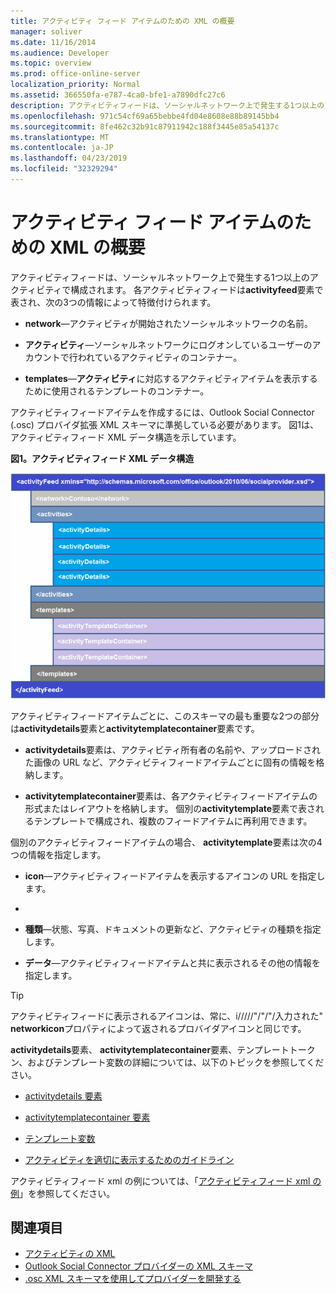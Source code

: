 ```yaml
---
title: アクティビティ フィード アイテムのための XML の概要
manager: soliver
ms.date: 11/16/2014
ms.audience: Developer
ms.topic: overview
ms.prod: office-online-server
localization_priority: Normal
ms.assetid: 366550fa-e787-4ca0-bfe1-a7890dfc27c6
description: アクティビティフィードは、ソーシャルネットワーク上で発生する1つ以上のアクティビティで構成されます。 各アクティビティフィードは activityfeed 要素で表され、次の3つの情報によって特徴付けられます。
ms.openlocfilehash: 971c54cf69a65bebbe4fd04e8608e88b89145bb4
ms.sourcegitcommit: 8fe462c32b91c87911942c188f3445e85a54137c
ms.translationtype: MT
ms.contentlocale: ja-JP
ms.lasthandoff: 04/23/2019
ms.locfileid: "32329294"
---
```

# <a name="overview-of-xml-for-an-activity-feed-item"></a>アクティビティ フィード アイテムのための XML の概要

アクティビティフィードは、ソーシャルネットワーク上で発生する1つ以上のアクティビティで構成されます。 各アクティビティフィードは**activityfeed**要素で表され、次の3つの情報によって特徴付けられます。 
  
- **network**—アクティビティが開始されたソーシャルネットワークの名前。
    
- **アクティビティ**—ソーシャルネットワークにログオンしているユーザーのアカウントで行われているアクティビティのコンテナー。
    
- **templates**—**アクティビティ**に対応するアクティビティアイテムを表示するために使用されるテンプレートのコンテナー。
    
アクティビティフィードアイテムを作成するには、Outlook Social Connector (.osc) プロバイダ拡張 XML スキーマに準拠している必要があります。 図1は、アクティビティフィード XML データ構造を示しています。
  
**図1。アクティビティフィード XML データ構造**

![アクティビティ XML の構造](media/odc_ol14_ta_OSC_Fig06.gif)
  
アクティビティフィードアイテムごとに、このスキーマの最も重要な2つの部分は**activitydetails**要素と**activitytemplatecontainer**要素です。 
  
- **activitydetails**要素は、アクティビティ所有者の名前や、アップロードされた画像の URL など、アクティビティフィードアイテムごとに固有の情報を格納します。 
    
- **activitytemplatecontainer**要素は、各アクティビティフィードアイテムの形式またはレイアウトを格納します。 個別の**activitytemplate**要素で表されるテンプレートで構成され、複数のフィードアイテムに再利用できます。 
    
個別のアクティビティフィードアイテムの場合、 **activitytemplate**要素は次の4つの情報を指定します。 
  
- **icon**—アクティビティフィードアイテムを表示するアイコンの URL を指定します。
    
- [**タイトル**]: アクティビティフィードアイテムを記述します。
    
- **種類**—状態、写真、ドキュメントの更新など、アクティビティの種類を指定します。
    
- **データ**—アクティビティフィードアイテムと共に表示されるその他の情報を指定します。
    
> [!TIP]
> アクティビティフィードに表示されるアイコンは、常に、i/////"/"/"/入力された" **networkicon**プロパティによって返されるプロバイダアイコンと同じです。 
  
**activitydetails**要素、 **activitytemplatecontainer**要素、テンプレートトークン、およびテンプレート変数の詳細については、以下のトピックを参照してください。 
  
- [activitydetails 要素](activitydetails-element.md)
    
- [activitytemplatecontainer 要素](activitytemplatecontainer-element.md)
    
- [テンプレート変数](template-variables.md)
    
- [アクティビティを適切に表示するためのガイドライン](guidelines-for-properly-displaying-activities.md)
    
アクティビティフィード xml の例については、「[アクティビティフィード xml の例](activity-feed-xml-example.md)」を参照してください。
  
## <a name="see-also"></a>関連項目

- [アクティビティの XML](xml-for-activities.md) 
- [Outlook Social Connector プロバイダーの XML スキーマ](outlook-social-connector-provider-xml-schema.md)
- [.osc XML スキーマを使用してプロバイダーを開発する](developing-a-provider-with-the-osc-xml-schema.md)

